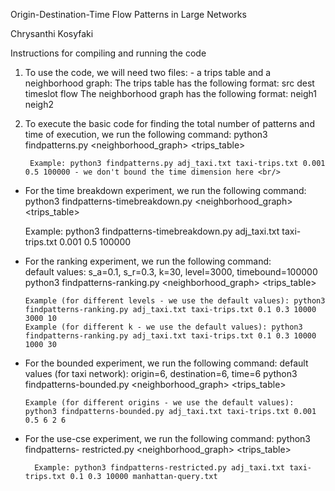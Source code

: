 Origin-Destination-Time Flow Patterns in Large Networks

Chrysanthi Kosyfaki

Instructions for compiling and running the code
1. To use the code, we will need two files: - a trips table and a neighborhood graph: 
The trips table has the following format: 
  src dest timeslot flow 
The neighborhood graph has the following format:
 neigh1 neigh2 

2. To execute the basic code for finding the total number of patterns and time of execution, we run the following command: 
        python3 findpatterns.py <neighborhood_graph> <trips_table> <support for atomic patterns> <support for extended patterns> <timebound>
  
        Example: python3 findpatterns.py adj_taxi.txt taxi-trips.txt 0.001 0.5 100000 - we don't bound the time dimension here <br/>
  
  - For the time breakdown experiment, we run the following command: 
       python3 findpatterns-timebreakdown.py <neighborhood_graph> <trips_table> <support for atomic patterns> <support for extended patterns> <timebound>
  
       Example: python3 findpatterns-timebreakdown.py adj_taxi.txt taxi-trips.txt 0.001 0.5 100000 
  
  - For the ranking experiment, we run the following command: <br/>
      default values: s_a=0.1, s_r=0.3, k=30, level=3000, timebound=100000 
      python3 findpatterns-ranking.py <neighborhood_graph> <trips_table> <support for atomic patterns> <support for extended patterns> <timebound> <k> <max-level>
      
        Example (for different levels - we use the default values): python3 findpatterns-ranking.py adj_taxi.txt taxi-trips.txt 0.1 0.3 10000 3000 10
        Example (for different k - we use the default values): python3 findpatterns-ranking.py adj_taxi.txt taxi-trips.txt 0.1 0.3 10000 1000 30
        
 - For the bounded experiment, we run the following command: 
      default values (for taxi network): origin=6, destination=6, time=6 
      python3 findpatterns-bounded.py <neighborhood_graph> <trips_table> <support for atomic patterns> <support for extended patterns> <timebound> <src> <dest>
        
       Example (for different origins - we use the default values): python3 findpatterns-bounded.py adj_taxi.txt taxi-trips.txt 0.001 0.5 6 2 6


- For the use-cse experiment, we run the following command: 
       python3 findpatterns- restricted.py <neighborhood_graph> <trips_table> <support for atomic patterns> <support for extended patterns> <timebound> <query-file>
       
        Example: python3 findpatterns-restricted.py adj_taxi.txt taxi-trips.txt 0.1 0.3 10000 manhattan-query.txt

